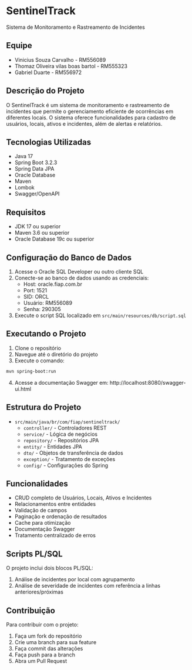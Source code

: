 # SentinelTrack

Sistema de Monitoramento e Rastreamento de Incidentes

## Equipe
- Vinicius Souza Carvalho - RM556089
- Thomaz Oliveira vilas boas bartol - RM555323
- Gabriel Duarte - RM556972

## Descrição do Projeto
O SentinelTrack é um sistema de monitoramento e rastreamento de incidentes que permite o gerenciamento eficiente de ocorrências em diferentes locais. O sistema oferece funcionalidades para cadastro de usuários, locais, ativos e incidentes, além de alertas e relatórios.

## Tecnologias Utilizadas
- Java 17
- Spring Boot 3.2.3
- Spring Data JPA
- Oracle Database
- Maven
- Lombok
- Swagger/OpenAPI

## Requisitos
- JDK 17 ou superior
- Maven 3.6 ou superior
- Oracle Database 19c ou superior

## Configuração do Banco de Dados
1. Acesse o Oracle SQL Developer ou outro cliente SQL
2. Conecte-se ao banco de dados usando as credenciais:
   - Host: oracle.fiap.com.br
   - Port: 1521
   - SID: ORCL
   - Usuário: RM556089
   - Senha: 290305
3. Execute o script SQL localizado em `src/main/resources/db/script.sql`

## Executando o Projeto
1. Clone o repositório
2. Navegue até o diretório do projeto
3. Execute o comando:
```bash
mvn spring-boot:run
```
4. Acesse a documentação Swagger em: http://localhost:8080/swagger-ui.html

## Estrutura do Projeto
- `src/main/java/br/com/fiap/sentineltrack/`
  - `controller/` - Controladores REST
  - `service/` - Lógica de negócios
  - `repository/` - Repositórios JPA
  - `entity/` - Entidades JPA
  - `dto/` - Objetos de transferência de dados
  - `exception/` - Tratamento de exceções
  - `config/` - Configurações do Spring

## Funcionalidades
- CRUD completo de Usuários, Locais, Ativos e Incidentes
- Relacionamentos entre entidades
- Validação de campos
- Paginação e ordenação de resultados
- Cache para otimização
- Documentação Swagger
- Tratamento centralizado de erros

## Scripts PL/SQL
O projeto inclui dois blocos PL/SQL:
1. Análise de incidentes por local com agrupamento
2. Análise de severidade de incidentes com referência a linhas anteriores/próximas

## Contribuição
Para contribuir com o projeto:
1. Faça um fork do repositório
2. Crie uma branch para sua feature
3. Faça commit das alterações
4. Faça push para a branch
5. Abra um Pull Request
